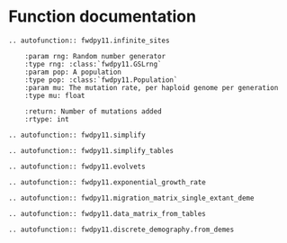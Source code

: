 # Function documentation

```{eval-rst}
.. autofunction:: fwdpy11.infinite_sites

    :param rng: Random number generator
    :type rng: :class:`fwdpy11.GSLrng`
    :param pop: A population
    :type pop: :class:`fwdpy11.Population`
    :param mu: The mutation rate, per haploid genome per generation
    :type mu: float

    :return: Number of mutations added
    :rtype: int
```

```{eval-rst}
.. autofunction:: fwdpy11.simplify
```

```{eval-rst}
.. autofunction:: fwdpy11.simplify_tables
```

```{eval-rst}
.. autofunction:: fwdpy11.evolvets
```

```{eval-rst}
.. autofunction:: fwdpy11.exponential_growth_rate
```

```{eval-rst}
.. autofunction:: fwdpy11.migration_matrix_single_extant_deme
```

```{eval-rst}
.. autofunction:: fwdpy11.data_matrix_from_tables
```

```{eval-rst}
.. autofunction:: fwdpy11.discrete_demography.from_demes
```
